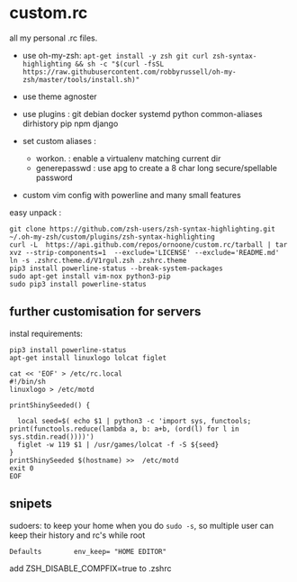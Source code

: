 custom.rc
=========

all my personal .rc files.

- use oh-my-zsh: 
    `apt-get install -y zsh git curl zsh-syntax-highlighting && sh -c "$(curl -fsSL https://raw.githubusercontent.com/robbyrussell/oh-my-zsh/master/tools/install.sh)"`
- use theme agnoster
- use plugins : git debian docker systemd python common-aliases dirhistory pip npm django
- set custom aliases : 

  * workon. : enable a virtualenv matching current dir
  * generepasswd : use apg to create a 8 char long secure/spellable password

- custom vim config with powerline and many small features


easy unpack : 

    git clone https://github.com/zsh-users/zsh-syntax-highlighting.git ~/.oh-my-zsh/custom/plugins/zsh-syntax-highlighting
    curl -L  https://api.github.com/repos/ornoone/custom.rc/tarball | tar  xvz --strip-components=1  --exclude='LICENSE' --exclude='README.md'
    ln -s .zshrc.theme.d/V1rgul.zsh .zshrc.theme
    pip3 install powerline-status --break-system-packages
    sudo apt-get install vim-nox python3-pip
    sudo pip3 install powerline-status

further customisation for servers 
---------------------------------

instal requirements:
    
    pip3 install powerline-status
    apt-get install linuxlogo lolcat figlet 
    
    cat << 'EOF' > /etc/rc.local 
    #!/bin/sh
    linuxlogo > /etc/motd

    printShinySeeded() {
    
      local seed=$( echo $1 | python3 -c 'import sys, functools; print(functools.reduce(lambda a, b: a+b, (ord(l) for l in sys.stdin.read())))')
      figlet -w 119 $1 | /usr/games/lolcat -f -S ${seed}
    }
    printShinySeeded $(hostname) >>  /etc/motd
    exit 0
    EOF
    
snipets
-------

sudoers: to keep your home when you do `sudo -s`, so multiple user can keep their history and rc's while root

    Defaults        env_keep= "HOME EDITOR"

add ZSH_DISABLE_COMPFIX=true to .zshrc
